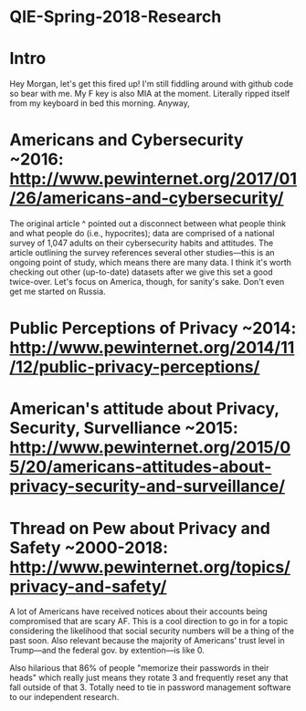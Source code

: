 # QIE-Spring-2018-Research
# Intro

Hey Morgan, let's get this fired up! I'm still fiddling around with github code so bear with me. My F key is also MIA at the moment. Literally ripped itself from my keyboard in bed this morning. Anyway,

# Americans and Cybersecurity ~2016: http://www.pewinternet.org/2017/01/26/americans-and-cybersecurity/ 

The original article ^ pointed out a disconnect between what people think and what people do (i.e., hypocrites); data are comprised of a national survey of 1,047 adults on their cybersecurity habits and attitudes. The article outlining the survey references several other studies––this is an ongoing point of study, which means there are many data. I think it's worth checking out other (up-to-date) datasets after we give this set a good twice-over. Let's focus on America, though, for sanity's sake. Don't even get me started on Russia.

# Public Perceptions of Privacy ~2014: http://www.pewinternet.org/2014/11/12/public-privacy-perceptions/
# American's attitude about Privacy, Security, Survelliance ~2015: http://www.pewinternet.org/2015/05/20/americans-attitudes-about-privacy-security-and-surveillance/
# Thread on Pew about Privacy and Safety ~2000-2018: http://www.pewinternet.org/topics/privacy-and-safety/

A lot of Americans have received notices about their accounts being compromised that are scary AF. This is a cool direction to go in for a topic considering the likelihood that social security numbers will be a thing of the past soon. Also relevant because the majority of Americans' trust level in Trump––and the federal gov. by extention––is like 0.  

Also hilarious that 86% of people "memorize their passwords in their heads" which really just means they rotate 3 and frequently reset any that fall outside of that 3. Totally need to tie in password management software to our independent research. 
